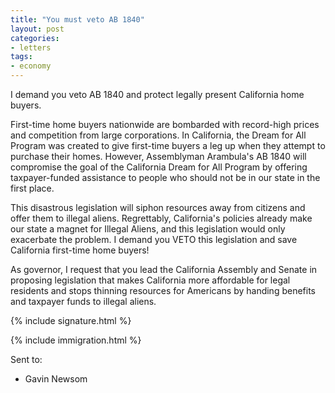 ```yaml
---
title: "You must veto AB 1840"
layout: post
categories:
- letters
tags:
- economy
---
```


I demand you veto AB 1840 and protect legally present California home buyers.

First-time home buyers nationwide are bombarded with record-high prices and competition from large corporations. In California, the Dream for All Program was created to give first-time buyers a leg up when they attempt to purchase their homes. However, Assemblyman Arambula's AB 1840 will compromise the goal of the California Dream for All Program by offering taxpayer-funded assistance to people who should not be in our state in the first place.

This disastrous legislation will siphon resources away from citizens and offer them to illegal aliens. Regrettably, California's policies already make our state a magnet for Illegal Aliens, and this legislation would only exacerbate the problem. I demand you VETO this legislation and save California first-time home buyers!

As governor, I request that you lead the California Assembly and Senate in proposing legislation that makes California more affordable for legal residents and stops thinning resources for Americans by handing benefits and taxpayer funds to illegal aliens.

{% include signature.html %}

{% include immigration.html %}

Sent to:

- Gavin Newsom
